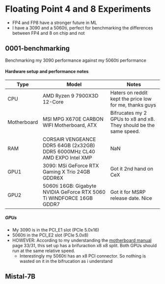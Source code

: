 # Floating Point 4 and 8 Experiments
- FP4 and FP8 have a stronger future in ML
- I have a 3090 and a 5060ti, perfect for benchmarking the differences between FP4 and 8 on chip and not

## 0001-benchmarking
Benchmarking my 3090 performance against my 5060ti performance

#### Hardware setup and performance notes
| Type | Model | Notes |
| -------- | -------- | -------- |
 CPU | AMD Ryzen 9 7900X3D 12-Core | Haters on reddit kept the price low for me, thanks guys |
| Motherboard | MSI MPG X670E CARBON WIFI Motherboard, ATX | Bifrucates my 2 GPUs to x8 and x8. They should be the same speed. |
| RAM | CORSAIR VENGEANCE DDR5 64GB (2x32GB) DDR5 6000MHz CL40 AMD EXPO Intel XMP | NaN |
| GPU1 | 3090: MSi GeForce RTX Gaming X Trio 24GB GDDR6X | Got it 2nd hand on CeX |
| GPU2 | 5060ti 16GB: Gigabyte NVIDIA GeForce RTX 5060 Ti WINDFORCE 16GB GDDR7 | Got it for MSRP release date. Nice |

##### GPUs
- My 3090 is in the PCI_E1 slot (PCIe 5.0x16)
- 5060ti in the PCI_E2 slot (PCIe 5.0x8)
- HOWEVER: According to my understanding the [motherboard manual](https://download-2.msi.com/archive/mnu_exe/mb/MPGX670ECARBONWIFI.pdf) page 33/31, this set up has a brifuraction x8 x8 split. Both GPUs should run at the same relative speed.
    * Interestingly my 5060ti has an x8 PCI connector. So nothing is wasted on it in the bifrucation as i understand

## Mistal-7B